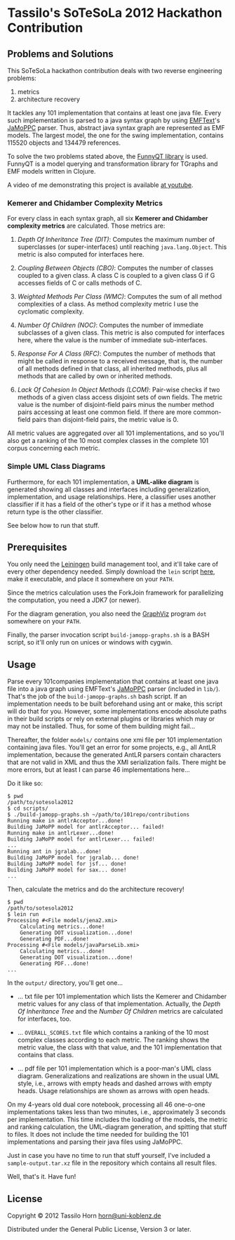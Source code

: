 # Tassilo's SoTeSoLa 2012 Hackathon Contribution

## Problems and Solutions

This SoTeSoLa hackathon contribution deals with two reverse engineering
problems:

  1. metrics
  2. architecture recovery

It tackles any 101 implementation that contains at least one java file.  Every
such implementation is parsed to a java syntax graph by using
[EMFText](http://www.emftext.org/index.php/EMFText)'s
[JaMoPPC](http://www.jamopp.org) parser.  Thus, abstract java syntax graph are
represented as EMF models.  The largest model, the one for the swing
implementation, contains 115520 objects and 134479 references.

To solve the two problems stated above, the
[FunnyQT library](https://github.com/jgralab/funnyqt) is used.  FunnyQT is a
model querying and transformation library for TGraphs and EMF models written in
Clojure.

A video of me demonstrating this project is available
[at youtube](http://www.youtube.com/watch?v=_LR0D3aN85E).

### Kemerer and Chidamber Complexity Metrics

For every class in each syntax graph, all six **Kemerer and Chidamber
complexity metrics** are calculated.  Those metrics are:

1. *Depth Of Inheritance Tree (DIT)*: Computes the maximum number of
   superclasses (or super-interfaces) until reaching `java.lang.Object`.  This
   metric is also computed for interfaces here.

2. *Coupling Between Objects (CBO)*: Computes the number of classes coupled to
   a given class.  A class C is coupled to a given class G if G accesses fields
   of C or calls methods of C.

3. *Weighted Methods Per Class (WMC)*: Computes the sum of all method
   complexities of a class.  As method complexity metric I use the cyclomatic
   complexity.

4. *Number Of Children (NOC)*: Computes the number of immediate subclasses of a
   given class.  This metric is also computed for interfaces here, where the
   value is the number of immediate sub-interfaces.

5. *Response For A Class (RFC)*: Computes the number of methods that might be
   called in response to a received message, that is, the number of all methods
   defined in that class, all inherited methods, plus all methods that are
   called by own or inherited methods.

6. *Lack Of Cohesion In Object Methods (LCOM)*: Pair-wise checks if two methods
   of a given class access disjoint sets of own fields.  The metric value is
   the number of disjoint-field pairs minus the number method pairs accessing
   at least one common field.  If there are more common-field pairs than
   disjoint-field pairs, the metric value is 0.

All metric values are aggregated over all 101 implementations, and so you'll
also get a ranking of the 10 most complex classes in the complete 101 corpus
concerning each metric.

### Simple UML Class Diagrams

Furthermore, for each 101 implementation, a **UML-alike diagram** is generated
showing all classes and interfaces including generalization, implementation,
and usage relationships.  Here, a classifier uses another classifier if it has
a field of the other's type or if it has a method whose return type is the
other classifier.

See below how to run that stuff.

## Prerequisites

You only need the [Leiningen](http://leiningen.org) build management tool, and
it'll take care of every other dependency needed.  Simply download the `lein`
script [here](https://raw.github.com/technomancy/leiningen/preview/bin/lein),
make it executable, and place it somewhere on your `PATH`.

Since the metrics calculation uses the ForkJoin framework for parallelizing the
computation, you need a JDK7 (or newer).

For the diagram generation, you also need the
[GraphViz](http://www.graphviz.org/) program `dot` somewhere on your `PATH`.

Finally, the parser invocation script `build-jamopp-graphs.sh` is a BASH
script, so it'll only run on unices or windows with cygwin.

## Usage

Parse every 101companies implementation that contains at least one java file
into a java graph using EMFText's [JaMoPPC](http://www.jamopp.org) parser
(included in `lib/`).  That's the job of the `build-jamopp-graphs.sh` bash
script.  If an implementation needs to be built beforehand using ant or make,
this script will do that for you.  However, some implementations encode
absolute paths in their build scripts or rely on external plugins or libraries
which may or may not be installed.  Thus, for some of them building might
fail...

Thereafter, the folder `models/` contains one xmi file per 101 implementation
containing java files.  You'll get an error for some projects, e.g., all AntLR
implementation, because the generated AntLR parsers contain characters that are
not valid in XML and thus the XMI serialization fails.  There might be more
errors, but at least I can parse 46 implementations here...

Do it like so:

```
$ pwd
/path/to/sotesola2012
$ cd scripts/
$ ./build-jamopp-graphs.sh ~/path/to/101repo/contributions
Running make in antlrAcceptor...done!
Building JaMoPP model for antlrAcceptor... failed!
Running make in antlrLexer...done!
Building JaMoPP model for antlrLexer... failed!
...
Running ant in jgralab...done!
Building JaMoPP model for jgralab... done!
Building JaMoPP model for jsf... done!
Building JaMoPP model for sax... done!
...
```

Then, calculate the metrics and do the architecture recovery!

```
$ pwd
/path/to/sotesola2012
$ lein run
Processing #<File models/jena2.xmi>
    Calculating metrics...done!
    Generating DOT visualization...done!
    Generating PDF...done!
Processing #<File models/javaParseLib.xmi>
    Calculating metrics...done!
    Generating DOT visualization...done!
    Generating PDF...done!
...
```

In the `output/` directory, you'll get one...

- ... txt file per 101 implementation which lists the Kemerer and Chidamber
  metric values for any class of that implementation.  Actually, the *Depth Of
  Inheritance Tree* and the *Number Of Children* metrics are calculated for
  interfaces, too.

- ... `OVERALL_SCORES.txt` file which contains a ranking of the 10 most complex
  classes according to each metric.  The ranking shows the metric value, the
  class with that value, and the 101 implementation that contains that class.

- ... pdf file per 101 implementation which is a poor-man's UML class diagram.
  Generalizations and realizations are shown in the usual UML style, i.e.,
  arrows with empty heads and dashed arrows with empty heads.  Usage
  relationships are shown as arrows with open heads.

On my 4-years old dual core notebook, processing all 46 one-o-one
implementations takes less than two minutes, i.e., approximately 3 seconds per
implementation.  This time includes the loading of the models, the metric and
ranking calculation, the UML-diagram generation, and spitting that stuff to
files.  It does not include the time needed for building the 101
implementations and parsing their java files using JaMoPPC.

Just in case you have no time to run that stuff yourself, I've included a
`sample-output.tar.xz` file in the repository which contains all result files.

Well, that's it.  Have fun!

## License

Copyright © 2012 Tassilo Horn <horn@uni-koblenz.de>

Distributed under the General Public License, Version 3 or later.
